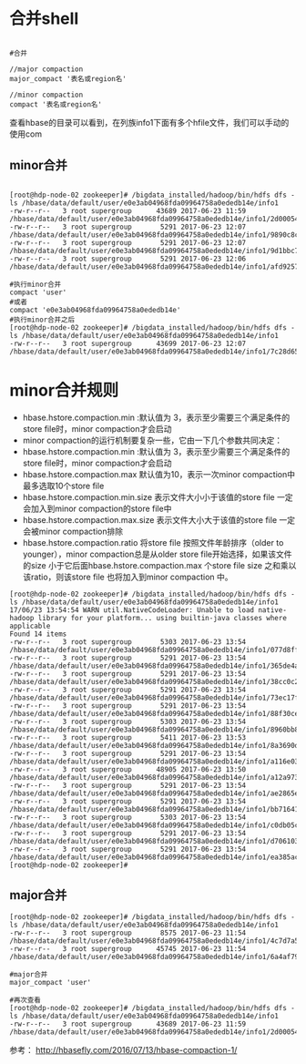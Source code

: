 


# 合并shell

```

#合并

//major compaction
major_compact '表名或region名'

//minor compaction
compact '表名或region名'
```

查看hbase的目录可以看到，在列族info1下面有多个hfile文件，我们可以手动的使用com


## minor合并

```

[root@hdp-node-02 zookeeper]# /bigdata_installed/hadoop/bin/hdfs dfs -ls /hbase/data/default/user/e0e3ab04968fda09964758a0ededb14e/info1
-rw-r--r--   3 root supergroup      43689 2017-06-23 11:59 /hbase/data/default/user/e0e3ab04968fda09964758a0ededb14e/info1/2d00054a49924bb799e7fde723682da4
-rw-r--r--   3 root supergroup       5291 2017-06-23 12:07 /hbase/data/default/user/e0e3ab04968fda09964758a0ededb14e/info1/9890c8c293624b61a8b97198106562d6
-rw-r--r--   3 root supergroup       5291 2017-06-23 12:07 /hbase/data/default/user/e0e3ab04968fda09964758a0ededb14e/info1/9d1bbc78d17147ebb8014301efb326f1
-rw-r--r--   3 root supergroup       5291 2017-06-23 12:06 /hbase/data/default/user/e0e3ab04968fda09964758a0ededb14e/info1/afd925701d16426da18e74ae023bb876

#执行minor合并
compact 'user'
#或者
compact 'e0e3ab04968fda09964758a0ededb14e'
#执行minor合并之后
[root@hdp-node-02 zookeeper]# /bigdata_installed/hadoop/bin/hdfs dfs -ls /hbase/data/default/user/e0e3ab04968fda09964758a0ededb14e/info1
-rw-r--r--   3 root supergroup      43699 2017-06-23 12:07 /hbase/data/default/user/e0e3ab04968fda09964758a0ededb14e/info1/7c28d655124d4f3b8e5c90201b3dfdf4

```

# minor合并规则

* hbase.hstore.compaction.min :默认值为 3，表示至少需要三个满足条件的store file时，minor compaction才会启动
* minor compaction的运行机制要复杂一些，它由一下几个参数共同决定：
* hbase.hstore.compaction.min :默认值为 3，表示至少需要三个满足条件的store file时，minor compaction才会启动
* hbase.hstore.compaction.max 默认值为10，表示一次minor compaction中最多选取10个store file
* hbase.hstore.compaction.min.size 表示文件大小小于该值的store file 一定会加入到minor compaction的store file中
* hbase.hstore.compaction.max.size 表示文件大小大于该值的store file 一定会被minor compaction排除
* hbase.hstore.compaction.ratio 将store file 按照文件年龄排序（older to younger），minor compaction总是从older store file开始选择，如果该文件的size 小于它后面hbase.hstore.compaction.max 个store file size 之和乘以 该ratio，则该store file 也将加入到minor compaction 中。

```
[root@hdp-node-02 zookeeper]# /bigdata_installed/hadoop/bin/hdfs dfs -ls /hbase/data/default/user/e0e3ab04968fda09964758a0ededb14e/info1
17/06/23 13:54:54 WARN util.NativeCodeLoader: Unable to load native-hadoop library for your platform... using builtin-java classes where applicable
Found 14 items
-rw-r--r--   3 root supergroup       5303 2017-06-23 13:54 /hbase/data/default/user/e0e3ab04968fda09964758a0ededb14e/info1/077d8ff76e8d471e9c14d0b301d3d51e
-rw-r--r--   3 root supergroup       5291 2017-06-23 13:54 /hbase/data/default/user/e0e3ab04968fda09964758a0ededb14e/info1/365de4ab8dba43b3b72d1241b673bd2e
-rw-r--r--   3 root supergroup       5291 2017-06-23 13:54 /hbase/data/default/user/e0e3ab04968fda09964758a0ededb14e/info1/38cc0c2425f04478998a91c6309b972e
-rw-r--r--   3 root supergroup       5291 2017-06-23 13:54 /hbase/data/default/user/e0e3ab04968fda09964758a0ededb14e/info1/73ec17fb7b42483c91b6dc3d05d8c548
-rw-r--r--   3 root supergroup       5291 2017-06-23 13:54 /hbase/data/default/user/e0e3ab04968fda09964758a0ededb14e/info1/88f30ce702d6461b857d033257574f12
-rw-r--r--   3 root supergroup       5303 2017-06-23 13:54 /hbase/data/default/user/e0e3ab04968fda09964758a0ededb14e/info1/8960bb86b3b84c38b09bbbd2bc74e16e
-rw-r--r--   3 root supergroup       5411 2017-06-23 13:53 /hbase/data/default/user/e0e3ab04968fda09964758a0ededb14e/info1/8a3690da1ec94f48bb26219cdcc6dc1f
-rw-r--r--   3 root supergroup       5291 2017-06-23 13:54 /hbase/data/default/user/e0e3ab04968fda09964758a0ededb14e/info1/a116e033cd2142a4b8be4ae119fa9b5a
-rw-r--r--   3 root supergroup      48905 2017-06-23 13:50 /hbase/data/default/user/e0e3ab04968fda09964758a0ededb14e/info1/a12a973d59b4493a806e478a5146972f
-rw-r--r--   3 root supergroup       5291 2017-06-23 13:54 /hbase/data/default/user/e0e3ab04968fda09964758a0ededb14e/info1/ae2865e7916b4192ad7593898626b257
-rw-r--r--   3 root supergroup       5291 2017-06-23 13:54 /hbase/data/default/user/e0e3ab04968fda09964758a0ededb14e/info1/bb71641556674349a0e8bef9dce28010
-rw-r--r--   3 root supergroup       5303 2017-06-23 13:54 /hbase/data/default/user/e0e3ab04968fda09964758a0ededb14e/info1/c0db05c7db484c83b7eb264ba3681425
-rw-r--r--   3 root supergroup       5291 2017-06-23 13:54 /hbase/data/default/user/e0e3ab04968fda09964758a0ededb14e/info1/d706103cac914c13aab37d8ffef0a524
-rw-r--r--   3 root supergroup       5291 2017-06-23 13:54 /hbase/data/default/user/e0e3ab04968fda09964758a0ededb14e/info1/ea385acbdbfe4fdf8889ccafcaa4a2b7
[root@hdp-node-02 zookeeper]# 
```


## major合并

```
[root@hdp-node-02 zookeeper]# /bigdata_installed/hadoop/bin/hdfs dfs -ls /hbase/data/default/user/e0e3ab04968fda09964758a0ededb14e/info1
-rw-r--r--   3 root supergroup       8575 2017-06-23 11:54 /hbase/data/default/user/e0e3ab04968fda09964758a0ededb14e/info1/4c7d7a57f621416b9973ee60be4fe735
-rw-r--r--   3 root supergroup      45745 2017-06-23 11:54 /hbase/data/default/user/e0e3ab04968fda09964758a0ededb14e/info1/6a4af798a81e42c2b2c9d9a2a474f008

#major合并
major_compact 'user'

#再次查看
[root@hdp-node-02 zookeeper]# /bigdata_installed/hadoop/bin/hdfs dfs -ls /hbase/data/default/user/e0e3ab04968fda09964758a0ededb14e/info1
-rw-r--r--   3 root supergroup      43689 2017-06-23 11:59 /hbase/data/default/user/e0e3ab04968fda09964758a0ededb14e/info1/2d00054a49924bb799e7fde723682da4

```













参考：
http://hbasefly.com/2016/07/13/hbase-compaction-1/


